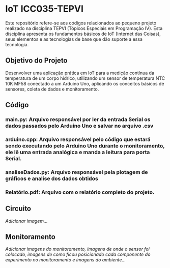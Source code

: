 # IoT ICC035-TEPVI

Este repositório refere-se aos códigos relacionados ao pequeno projeto realizado na disciplina TEPVI (Tópicos Especiais em Programação IV). Esta disciplina apresenta os fundamentos básicos de IoT (Internet das Coisas), seus elementos e as tecnologias de base que dão suporte a essa tecnologia.

## Objetivo do Projeto

Desenvolver uma aplicação prática em IoT para a medição contínua da temperatura de um corpo hídrico, utilizando um sensor de temperatura NTC 10K MF58 conectado a um Arduino Uno, aplicando os conceitos básicos de sensores, coleta de dados e monitoramento.

## Código

### main.py: Arquivo responsável por ler da entrada Serial os dados passados pelo Arduino Uno e salvar no arquivo .csv

### arduino.cpp: Arquivo responsável pelo código que estará sendo executando pelo Arduino Uno durante o monitoramento, ele lê uma entrada analógica e manda a leitura para porta Serial.

### analiseDados.py: Arquivo responsável pela plotagem de gráficos e analise dos dados obtidos

### Relatório.pdf: Arquivo com o relatório completo do projeto.

## Circuito

*Adicionar imagem...*

## Monitoramento

*Adicionar imagens do monitoramento, imagens de onde o sensor foi colocado, imagens de como ficou posicionado cada componente do experimento no monitoramento e imagens do ambiente...*
